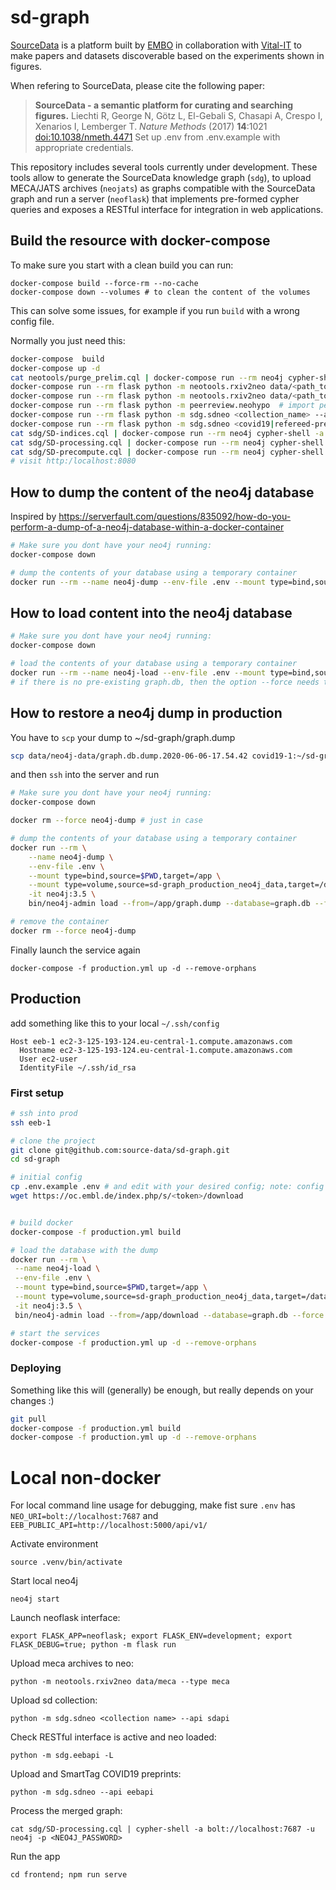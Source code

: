 
# sd-graph
[SourceData](http://sourcedata.embo.org) is a platform built by [EMBO](http://embo.org) in collaboration with [Vital-IT](https://www.vital-it.ch/) to make papers and datasets discoverable based on the experiments shown in figures.

When refering to SourceData, please cite the following paper:

> __SourceData - a semantic platform for curating and searching figures.__
> Liechti R, George N, Götz L, El-Gebali S, Chasapi A, Crespo I, Xenarios I, Lemberger T.
> _Nature Methods_ (2017) __14__:1021 [doi:10.1038/nmeth.4471](http://doi.org/10.1038/nmeth.4471)
Set up .env from .env.example with appropriate credentials.

This repository includes several tools currently under development. These tools allow to generate the SourceData knowledge graph (`sdg`), to upload MECA/JATS archives (`neojats`) as graphs compatible with the SourceData graph and run a server (`neoflask`) that implements pre-formed cypher queries and exposes a RESTful interface for  integration in web applications.

## Build the resource with docker-compose

To make sure you start with a clean build you can run:

```
docker-compose build --force-rm --no-cache
docker-compose down --volumes # to clean the content of the volumes
```

This can solve some issues, for example if you run `build` with a wrong config file.

Normally you just need this:
```bash
docker-compose  build
docker-compose up -d
cat neotools/purge_prelim.cql | docker-compose run --rm neo4j cypher-shell -a bolt://neo4j:7687 -u neo4j -p  # remove prelim articles obtained from CrossRef and biorxiv api
docker-compose run --rm flask python -m neotools.rxiv2neo data/<path_to_meca_archves> --type meca  # import full text biorxiv preprints
docker-compose run --rm flask python -m neotools.rxiv2neo data/<path_to_cord19_archives> --type cord19  # import full text MedRxiv preprints (experimental)
docker-compose run --rm flask python -m peerreview.neohypo  # import peer reviews from hypothesis
docker-compose run --rm flask python -m sdg.sdneo <collection_name> --api sdapi  # import source data public data
docker-compose run --rm flask python -m sdg.sdneo <covid19|refereed-preprints> --api eebapi  # smarttag collection of preprints
cat sdg/SD-indices.cql | docker-compose run --rm neo4j cypher-shell -a bolt://neo4j:7687 -u neo4j -p <NEO4J_PASSWORD>  # generate merged graph
cat sdg/SD-processing.cql | docker-compose run --rm neo4j cypher-shell -a bolt://neo4j:7687 -u neo4j -p <NEO4J_PASSWORD>  # generate merged graph
cat sdg/SD-precompute.cql | docker-compose run --rm neo4j cypher-shell -a bolt://neo4j:7687 -u neo4j -p <NEO4J_PASSWORD> # precompute the graph used by front end
# visit http:/localhost:8080
```

## How to dump the content of the neo4j database
Inspired by https://serverfault.com/questions/835092/how-do-you-perform-a-dump-of-a-neo4j-database-within-a-docker-container

```bash
# Make sure you dont have your neo4j running:
docker-compose down

# dump the contents of your database using a temporary container
docker run --rm --name neo4j-dump --env-file .env --mount type=bind,source=$PWD/data/neo4j-data,target=/data -it neo4j:3.5 bin/neo4j-admin dump --database=graph.db --to=data/graph.db.dump.`date +%Y-%m-%d-%H.%M.%S`
```

## How to load content into the neo4j database

```bash
# Make sure you dont have your neo4j running:
docker-compose down

# load the contents of your database using a temporary container
docker run --rm --name neo4j-load --env-file .env --mount type=bind,source=$PWD/data/neo4j-data,target=/data -it neo4j:3.5 bin/neo4j-admin load --database=graph.db --from=data/<dump_filename> # --force # ADDING --force WILL OVERWRITE EXISTING DB!
# if there is no pre-existing graph.db, then the option --force needs to me ommitted to avoid "command failed: unable to load database: NoSuchFileException"

```

## How to restore a neo4j dump in production
You have to `scp` your dump to ~/sd-graph/graph.dump

```bash
scp data/neo4j-data/graph.db.dump.2020-06-06-17.54.42 covid19-1:~/sd-graph/graph.dump
```

and then `ssh` into the server and run

```bash
# Make sure you dont have your neo4j running:
docker-compose down

docker rm --force neo4j-dump # just in case

# dump the contents of your database using a temporary container
docker run --rm \
    --name neo4j-dump \
    --env-file .env \
    --mount type=bind,source=$PWD,target=/app \
    --mount type=volume,source=sd-graph_production_neo4j_data,target=/data \
    -it neo4j:3.5 \
    bin/neo4j-admin load --from=/app/graph.dump --database=graph.db --force

# remove the container
docker rm --force neo4j-dump
```

Finally launch the service again

```
docker-compose -f production.yml up -d --remove-orphans
```


## Production

add something like this to your local `~/.ssh/config`

```
Host eeb-1 ec2-3-125-193-124.eu-central-1.compute.amazonaws.com
  Hostname ec2-3-125-193-124.eu-central-1.compute.amazonaws.com
  User ec2-user
  IdentityFile ~/.ssh/id_rsa
```

### First setup

```bash
# ssh into prod
ssh eeb-1

# clone the project
git clone git@github.com:source-data/sd-graph.git
cd sd-graph

# initial config
cp .env.example .env # and edit with your desired config; note: config for hypothes.is or sourcedata API are not needed for produtino
wget https://oc.embl.de/index.php/s/<token>/download


# build docker
docker-compose -f production.yml build

# load the database with the dump
docker run --rm \
 --name neo4j-load \
 --env-file .env \
 --mount type=bind,source=$PWD,target=/app \
 --mount type=volume,source=sd-graph_production_neo4j_data,target=/data \
 -it neo4j:3.5 \
 bin/neo4j-admin load --from=/app/download --database=graph.db --force

# start the services
docker-compose -f production.yml up -d --remove-orphans
```


### Deploying
Something like this will (generally) be enough, but really depends on your changes :)

```bash
git pull
docker-compose -f production.yml build
docker-compose -f production.yml up -d --remove-orphans
```


# Local non-docker

For local command line usage for debugging, make fist sure `.env` has `NEO_URI=bolt://localhost:7687` and `EEB_PUBLIC_API=http://localhost:5000/api/v1/`

Activate environment

    source .venv/bin/activate

Start local neo4j

    neo4j start

Launch neoflask interface:

    export FLASK_APP=neoflask; export FLASK_ENV=development; export FLASK_DEBUG=true; python -m flask run

Upload meca archives to neo:

    python -m neotools.rxiv2neo data/meca --type meca

Upload sd collection:

    python -m sdg.sdneo <collection name> --api sdapi

Check RESTful interface is active and neo loaded:

    python -m sdg.eebapi -L

Upload and SmartTag COVID19 preprints:

    python -m sdg.sdneo --api eebapi

Process the merged graph:

    cat sdg/SD-processing.cql | cypher-shell -a bolt://localhost:7687 -u neo4j -p <NEO4J_PASSWORD>

Run the app

    cd frontend; npm run serve
